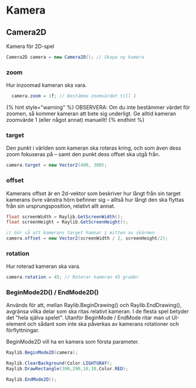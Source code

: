 # Kamera

## Camera2D

Kamera för 2D-spel

```csharp
Camera2D camera = new Camera2D(); // Skapa ny kamera
```

### zoom

Hur inzoomad kameran ska vara.

```csharp
  camera.zoom = 1f; // Bestämma zoomvärdet till 1
```

{% hint style="warning" %}
OBSERVERA: Om du inte bestämmer värdet för zoomen, så kommer kameran att bete sig underligt. Ge alltid kameran zoomvärde 1 (eller något annat) manuellt!
{% endhint %}

### target

Den punkt i världen som kameran ska roteras kring, och som även dess zoom fokuseras på – samt den punkt dess offset ska utgå från.

```csharp
camera.target = new Vector2(400, 300);
```

### offset

Kamerans offset är en 2d-vektor som beskriver hur långt från sin target kamerans övre vänstra hörn befinner sig – alltså hur långt den ska flyttas från sin ursprungsposition, relativt allt annat.

```csharp
float screenWidth = Raylib.GetScreenWidth();
float screenHeight = Raylib.GetScreenHeight();

// Gör så att kamerans target hamnar i mitten av skärmen
camera.offset = new Vector2(screenWidth / 2, screenHeight/2);
```

### rotation

Hur roterad kameran ska vara.

```csharp
camera.rotation = 45; // Roterar kameran 45 grader
```



### BeginMode2D() / EndMode2D()

Används för att, mellan Raylib.BeginDrawing() och Raylib.EndDrawing(), avgränsa vilka delar som ska ritas relativt kameran. I de flesta spel betyder det "hela själva spelet". Utanför BeginMode / EndMode ritar man ut UI-element och sådant som inte ska påverkas av kamerans rotationer och förflyttningar.

BeginMode2D vill ha en kamera som första parameter.

```csharp
Raylib.BeginMode2D(camera);

Raylib.ClearBackground(Color.LIGHTGRAY);
Raylib.DrawRectangle(390,290,10,10,Color.RED);

Raylib.EndMode2D();
```
